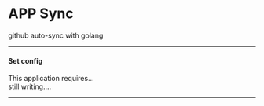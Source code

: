 # APP Sync
github auto-sync with golang  
*** 
#### Set config
This application requires...    
still writing....
***